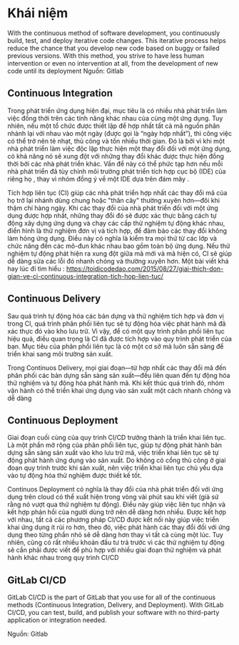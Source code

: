 # Khái niệm
With the continuous method of software development, you continuously build, test, and deploy iterative code changes. This iterative process helps reduce the chance that you develop new code based on buggy or failed previous versions. With this method, you strive to have less human intervention or even no intervention at all, from the development of new code until its deployment
Nguồn: Gitlab
## Continuous Integration
Trong phát triển ứng dụng hiện đại, mục tiêu là có nhiều nhà phát triển làm việc đồng thời trên các tính năng khác nhau của cùng một ứng dụng. Tuy nhiên, nếu một tổ chức được thiết lập để hợp nhất tất cả mã nguồn phân nhánh lại với nhau vào một ngày (được gọi là “ngày hợp nhất”), thì công việc có thể trở nên tẻ nhạt, thủ công và tốn nhiều thời gian. Đó là bởi vì khi một nhà phát triển làm việc độc lập thực hiện một thay đổi đối với một ứng dụng, có khả năng nó sẽ xung đột với những thay đổi khác được thực hiện đồng thời bởi các nhà phát triển khác. Vấn đề này có thể phức tạp hơn nếu mỗi nhà phát triển đã tùy chỉnh môi trường phát triển tích hợp cục bộ (IDE) của riêng họ , thay vì nhóm đồng ý về một IDE dựa trên đám mây .

Tích hợp liên tục (CI) giúp các nhà phát triển hợp nhất các thay đổi mã của họ trở lại nhánh dùng chung hoặc "thân cây" thường xuyên hơn—đôi khi thậm chí hàng ngày. Khi các thay đổi của nhà phát triển đối với một ứng dụng được hợp nhất, những thay đổi đó sẽ được xác thực bằng cách tự động xây dựng ứng dụng và chạy các cấp thử nghiệm tự động khác nhau, điển hình là thử nghiệm đơn vị và tích hợp, để đảm bảo các thay đổi không làm hỏng ứng dụng. Điều này có nghĩa là kiểm tra mọi thứ từ các lớp và chức năng đến các mô-đun khác nhau bao gồm toàn bộ ứng dụng. Nếu thử nghiệm tự động phát hiện ra xung đột giữa mã mới và mã hiện có, CI sẽ giúp dễ dàng sửa các lỗi đó nhanh chóng và thường xuyên hơn.
Một bài viết khá hay lúc đi tìm hiểu : https://toidicodedao.com/2015/08/27/giai-thich-don-gian-ve-ci-continuous-integration-tich-hop-lien-tuc/
## Continuous Delivery
Sau quá trình tự động hóa các bản dựng và thử nghiệm tích hợp và đơn vị trong CI, quá trình phân phối liên tục sẽ tự động hóa việc phát hành mã đã xác thực đó vào kho lưu trữ. Vì vậy, để có một quy trình phân phối liên tục hiệu quả, điều quan trọng là CI đã được tích hợp vào quy trình phát triển của bạn. Mục tiêu của phân phối liên tục là có một cơ sở mã luôn sẵn sàng để triển khai sang môi trường sản xuất.

Trong Continuos Delivery, mọi giai đoạn—từ hợp nhất các thay đổi mã đến phân phối các bản dựng sẵn sàng sản xuất—đều liên quan đến tự động hóa thử nghiệm và tự động hóa phát hành mã. Khi kết thúc quá trình đó, nhóm vận hành có thể triển khai ứng dụng vào sản xuất một cách nhanh chóng và dễ dàng
## Continuous Deployment
Giai đoạn cuối cùng của quy trình CI/CD trưởng thành là triển khai liên tục. Là một phần mở rộng của phân phối liên tục, giúp tự động phát hành bản dựng sẵn sàng sản xuất vào kho lưu trữ mã, việc triển khai liên tục sẽ tự động phát hành ứng dụng vào sản xuất. Do không có cổng thủ công ở giai đoạn quy trình trước khi sản xuất, nên việc triển khai liên tục chủ yếu dựa vào tự động hóa thử nghiệm được thiết kế tốt.

Continuos Deployment có nghĩa là thay đổi của nhà phát triển đối với ứng dụng trên cloud có thể xuất hiện trong vòng vài phút sau khi viết (giả sử rằng nó vượt qua thử nghiệm tự động). Điều này giúp việc liên tục nhận và kết hợp phản hồi của người dùng trở nên dễ dàng hơn nhiều. Được kết hợp với nhau, tất cả các phương pháp CI/CD được kết nối này giúp việc triển khai ứng dụng ít rủi ro hơn, theo đó, việc phát hành các thay đổi đối với ứng dụng theo từng phần nhỏ sẽ dễ dàng hơn thay vì tất cả cùng một lúc. Tuy nhiên, cũng có rất nhiều khoản đầu tư trả trước vì các thử nghiệm tự động sẽ cần phải được viết để phù hợp với nhiều giai đoạn thử nghiệm và phát hành khác nhau trong quy trình CI/CD
## GitLab CI/CD
GitLab CI/CD is the part of GitLab that you use for all of the continuous methods (Continuous Integration, Delivery, and Deployment). With GitLab CI/CD, you can test, build, and publish your software with no third-party application or integration needed.

Nguồn: Gitlab

